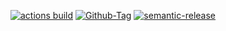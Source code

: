 [![actions build](https://img.shields.io/github/actions/workflow/status/scudella/portfolio/image.yaml?branch=main)](https://github.com/scudella/portfolio/actions/workflows/image.yaml)
[![Github-Tag](https://img.shields.io/github/v/tag/scudella/portfolio)](https://portfolio.scudella.net.br)
[![semantic-release](https://img.shields.io/badge/%20%20%F0%9F%93%A6%F0%9F%9A%80-semantic--release-e10079.svg)](https://github.com/semantic-release/semantic-release)
